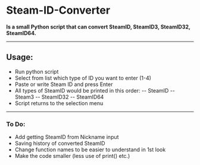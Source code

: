 # Steam-ID-Converter
**Is a small Python script that can convert SteamID, SteamID3, SteamID32, SteamID64.**


----------

## Usage:
- Run python script
- Select from list which type of ID you want to enter (1-4)
- Paste or write Steam ID and press Enter
- All types of SteamID would be printed in this order: 
-- SteamID
-- Steam3
-- SteamID32
-- SteamID64
- Script returns to the selection menu 


----------


### To Do:
- Add getting SteamID from Nickname input
- Saving history of converted SteamID
- Change function names to be easier to understand in 1st look
- Make the code smaller (less use of print() etc.)



